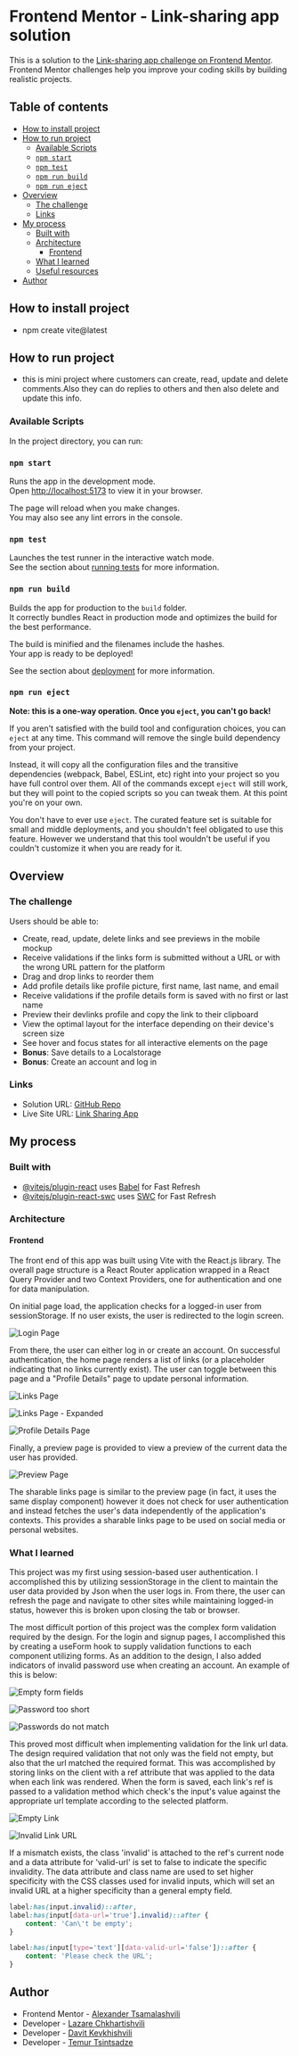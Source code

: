 # Frontend Mentor - Link-sharing app solution

This is a solution to the [Link-sharing app challenge on Frontend Mentor](https://www.frontendmentor.io/challenges/linksharing-app-Fbt7yweGsT). Frontend Mentor challenges help you improve your coding skills by building realistic projects.

## Table of contents
- [How to install project](#How-to-install-project)
- [How to run project](#How-to-run-project)
  - [Available Scripts](#Available-Scripts)
  - [`npm start`](#npm-start)
  - [`npm test`](#npm-test)
  - [`npm run build`](#npm-run-build)
  - [`npm run eject`](#npm-run-eject)
- [Overview](#overview)
  - [The challenge](#the-challenge)
  - [Links](#links)
- [My process](#my-process)
  - [Built with](#built-with)
  - [Architecture](#architecture)
    - [Frontend](#frontend)
  - [What I learned](#what-i-learned)
  - [Useful resources](#useful-resources)
- [Author](#author)

## How to install project
- npm create vite@latest

## How to run project
- this is mini project where customers can create, read, update and delete comments.Also they can do replies to others and then also delete and update this info.

### Available Scripts

In the project directory, you can run:

### `npm start`

Runs the app in the development mode.\
Open [http://localhost:5173](http://localhost:5173) to view it in your browser.

The page will reload when you make changes.\
You may also see any lint errors in the console.

### `npm test`

Launches the test runner in the interactive watch mode.\
See the section about [running tests](https://facebook.github.io/create-react-app/docs/running-tests) for more information.

### `npm run build`

Builds the app for production to the `build` folder.\
It correctly bundles React in production mode and optimizes the build for the best performance.

The build is minified and the filenames include the hashes.\
Your app is ready to be deployed!

See the section about [deployment](https://facebook.github.io/create-react-app/docs/deployment) for more information.

### `npm run eject`

**Note: this is a one-way operation. Once you `eject`, you can't go back!**

If you aren't satisfied with the build tool and configuration choices, you can `eject` at any time. This command will remove the single build dependency from your project.

Instead, it will copy all the configuration files and the transitive dependencies (webpack, Babel, ESLint, etc) right into your project so you have full control over them. All of the commands except `eject` will still work, but they will point to the copied scripts so you can tweak them. At this point you're on your own.

You don't have to ever use `eject`. The curated feature set is suitable for small and middle deployments, and you shouldn't feel obligated to use this feature. However we understand that this tool wouldn't be useful if you couldn't customize it when you are ready for it.

## Overview

### The challenge

Users should be able to:

- Create, read, update, delete links and see previews in the mobile mockup
- Receive validations if the links form is submitted without a URL or with the wrong URL pattern for the platform
- Drag and drop links to reorder them
- Add profile details like profile picture, first name, last name, and email
- Receive validations if the profile details form is saved with no first or last name
- Preview their devlinks profile and copy the link to their clipboard
- View the optimal layout for the interface depending on their device's screen size
- See hover and focus states for all interactive elements on the page
- **Bonus**: Save details to a Localstorage 
- **Bonus**: Create an account and log in 

### Links

- Solution URL: [GitHub Repo]( )
- Live Site URL: [Link Sharing App]( )

## My process

### Built with

- [@vitejs/plugin-react](https://github.com/vitejs/vite-plugin-react/blob/main/packages/plugin-react/README.md) uses [Babel](https://babeljs.io/) for Fast Refresh
- [@vitejs/plugin-react-swc](https://github.com/vitejs/vite-plugin-react-swc) uses [SWC](https://swc.rs/) for Fast Refresh

### Architecture

#### Frontend

The front end of this app was built using Vite with the React.js library. The overall page structure is a React Router application wrapped in a React Query Provider and two Context Providers, one for authentication and one for data manipulation.

On initial page load, the application checks for a logged-in user from sessionStorage. If no user exists, the user is redirected to the login screen.

![Login Page](./public/doc-images/login.png)

From there, the user can either log in or create an account. On successful authentication, the home page renders a list of links (or a placeholder indicating that no links currently exist). The user can toggle between this page and a "Profile Details" page to update personal information.

![Links Page](./public/doc-images/links.png)

![Links Page - Expanded](./public/doc-images/links-expanded.png)

![Profile Details Page](./public/doc-images/profile.png)

Finally, a preview page is provided to view a preview of the current data the user has provided.

![Preview Page](./public/doc-images/preview.png)

The sharable links page is similar to the preview page (in fact, it uses the same display component) however it does not check for user authentication and instead fetches the user's data independently of the application's contexts. This provides a sharable links page to be used on social media or personal websites.

### What I learned

This project was my first using session-based user authentication. I accomplished this by utilizing sessionStorage in the client to maintain the user data provided by Json when the user logs in. From there, the user can refresh the page and navigate to other sites while maintaining logged-in status, however this is broken upon closing the tab or browser.

The most difficult portion of this project was the complex form validation required by the design. For the login and signup pages, I accomplished this by creating a useForm hook to supply validation functions to each component utilizing forms. As an addition to the design, I also added indicators of invalid password use when creating an account. An example of this is below:

![Empty form fields](./public/doc-images/form-empty.png)

![Password too short](./public/doc-images/form-short.png)

![Passwords do not match](./public/doc-images/form-mismatch.png)

This proved most difficult when implementing validation for the link url data. The design required validation that not only was the field not empty, but also that the url matched the required format. This was accomplished by storing links on the client with a ref attribute that was applied to the data when each link was rendered. When the form is saved, each link's ref is passed to a validation method which check's the input's value against the appropriate url template according to the selected platform.

![Empty Link](./public/doc-images/link-empty.png)

![Invalid Link URL](./public/doc-images/link-invalid.png)

If a mismatch exists, the class 'invalid' is attached to the ref's current node and a data attribute for 'valid-url' is set to false to indicate the specific invalidity. The data attribute and class name are used to set higher specificity with the CSS classes used for invalid inputs, which will set an invalid URL at a higher specificity than a general empty field.

```css
label:has(input.invalid)::after,
label:has(input[data-url='true'].invalid)::after {
    content: 'Can\'t be empty';
}

label:has(input[type='text'][data-valid-url='false'])::after {
    content: 'Please check the URL';
}
```

## Author

- Frontend Mentor - [Alexander Tsamalashvili](https://github.com/AlexTsamala)
- Developer - [Lazare Chkhartishvili](https://github.com/Lazzzare)
- Developer - [Davit Kevkhishvili](https://github.com/HarLey021)
- Developer - [Temur Tsintsadze](https://github.com/TTsintsadze)